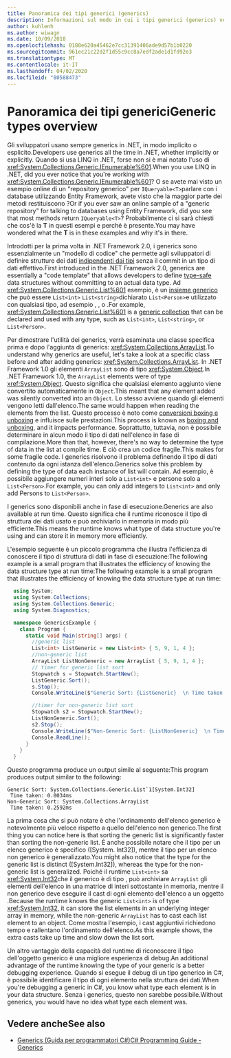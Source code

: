 ```yaml
---
title: Panoramica dei tipi generici (generics)
description: Informazioni sul modo in cui i tipi generici (generics) vengono usati come modelli di codice che consentono di definire strutture di dati indipendenti dai tipi senza il commit di un tipo di dati effettivo.
author: kuhlenh
ms.author: wiwagn
ms.date: 10/09/2018
ms.openlocfilehash: 0188e620a45462e7cc31391406ade9d57b1b0220
ms.sourcegitcommit: 961ec21c22d2f1d55c9cc8a7edf2ade1d1fd92e3
ms.translationtype: MT
ms.contentlocale: it-IT
ms.lasthandoff: 04/02/2020
ms.locfileid: "80588473"
---
```

# <a name="generic-types-overview"></a><span data-ttu-id="215cf-103">Panoramica dei tipi generici</span><span class="sxs-lookup"><span data-stu-id="215cf-103">Generic types overview</span></span>

<span data-ttu-id="215cf-104">Gli sviluppatori usano sempre generics in .NET, in modo implicito o esplicito.</span><span class="sxs-lookup"><span data-stu-id="215cf-104">Developers use generics all the time in .NET, whether implicitly or explicitly.</span></span> <span data-ttu-id="215cf-105">Quando si usa LINQ in .NET, forse non si è mai notato l'uso di <xref:System.Collections.Generic.IEnumerable%601>.</span><span class="sxs-lookup"><span data-stu-id="215cf-105">When you use LINQ in .NET, did you ever notice that you're working with <xref:System.Collections.Generic.IEnumerable%601>?</span></span> <span data-ttu-id="215cf-106">O se avete mai visto un esempio online di un "repository generico" per `IQueryable<T>`parlare con i database utilizzando Entity Framework, avete visto che la maggior parte dei metodi restituiscono ?</span><span class="sxs-lookup"><span data-stu-id="215cf-106">Or if you ever saw an online sample of a "generic repository" for talking to databases using Entity Framework, did you see that most methods return `IQueryable<T>`?</span></span> <span data-ttu-id="215cf-107">Probabilmente ci si sarà chiesti che cos'è la **T** in questi esempi e perché è presente.</span><span class="sxs-lookup"><span data-stu-id="215cf-107">You may have wondered what the **T** is in these examples and why it's in there.</span></span>

<span data-ttu-id="215cf-108">Introdotti per la prima volta in .NET Framework 2.0, i generics sono essenzialmente un "modello di codice" che permette agli sviluppatori di definire strutture dei dati [indipendenti dai tipi](https://docs.microsoft.com/previous-versions/dotnet/netframework-4.0/hbzz1a9a(v=vs.100)) senza il commit in un tipo di dati effettivo.</span><span class="sxs-lookup"><span data-stu-id="215cf-108">First introduced in the .NET Framework 2.0, generics are essentially a "code template" that allows developers to define [type-safe](https://docs.microsoft.com/previous-versions/dotnet/netframework-4.0/hbzz1a9a(v=vs.100)) data structures without committing to an actual data type.</span></span> <span data-ttu-id="215cf-109">Ad <xref:System.Collections.Generic.List%601> esempio, è un [insieme generico](xref:System.Collections.Generic) che può essere `List<int>` `List<string>`dichiarato `List<Person>`e utilizzato con qualsiasi tipo, ad esempio , , o .</span><span class="sxs-lookup"><span data-stu-id="215cf-109">For example, <xref:System.Collections.Generic.List%601> is a [generic collection](xref:System.Collections.Generic) that can be declared and used with any type, such as `List<int>`, `List<string>`, or `List<Person>`.</span></span>

<span data-ttu-id="215cf-110">Per dimostrare l'utilità dei generics, verrà esaminata una classe specifica prima e dopo l'aggiunta di generics: <xref:System.Collections.ArrayList>.</span><span class="sxs-lookup"><span data-stu-id="215cf-110">To understand why generics are useful, let's take a look at a specific class before and after adding generics: <xref:System.Collections.ArrayList>.</span></span> <span data-ttu-id="215cf-111">In .NET Framework 1.0 gli elementi `ArrayList` sono di tipo <xref:System.Object>.</span><span class="sxs-lookup"><span data-stu-id="215cf-111">In .NET Framework 1.0, the `ArrayList` elements were of type <xref:System.Object>.</span></span> <span data-ttu-id="215cf-112">Questo significa che qualsiasi elemento aggiunto viene convertito automaticamente in `Object`.</span><span class="sxs-lookup"><span data-stu-id="215cf-112">This meant that any element added was silently converted into an `Object`.</span></span> <span data-ttu-id="215cf-113">Lo stesso avviene quando gli elementi vengono letti dall'elenco.</span><span class="sxs-lookup"><span data-stu-id="215cf-113">The same would happen when reading the elements from the list.</span></span> <span data-ttu-id="215cf-114">Questo processo è noto come [conversioni boxing e unboxing](../csharp/programming-guide/types/boxing-and-unboxing.md) e influisce sulle prestazioni.</span><span class="sxs-lookup"><span data-stu-id="215cf-114">This process is known as [boxing and unboxing](../csharp/programming-guide/types/boxing-and-unboxing.md), and it impacts performance.</span></span> <span data-ttu-id="215cf-115">Soprattutto, tuttavia, non è possibile determinare in alcun modo il tipo di dati nell'elenco in fase di compilazione.</span><span class="sxs-lookup"><span data-stu-id="215cf-115">More than that, however, there's no way to determine the type of data in the list at compile time.</span></span> <span data-ttu-id="215cf-116">E ciò crea un codice fragile.</span><span class="sxs-lookup"><span data-stu-id="215cf-116">This makes for some fragile code.</span></span> <span data-ttu-id="215cf-117">I generics risolvono il problema definendo il tipo di dati contenuto da ogni istanza dell'elenco.</span><span class="sxs-lookup"><span data-stu-id="215cf-117">Generics solve this problem by defining the type of data each instance of list will contain.</span></span> <span data-ttu-id="215cf-118">Ad esempio, è possibile aggiungere numeri interi solo a `List<int>` e persone solo a `List<Person>`.</span><span class="sxs-lookup"><span data-stu-id="215cf-118">For example, you can only add integers to `List<int>` and only add Persons to `List<Person>`.</span></span>

<span data-ttu-id="215cf-119">I generics sono disponibili anche in fase di esecuzione.</span><span class="sxs-lookup"><span data-stu-id="215cf-119">Generics are also available at run time.</span></span> <span data-ttu-id="215cf-120">Questo significa che il runtime riconosce il tipo di struttura dei dati usato e può archiviarlo in memoria in modo più efficiente.</span><span class="sxs-lookup"><span data-stu-id="215cf-120">This means the runtime knows what type of data structure you're using and can store it in memory more efficiently.</span></span>

<span data-ttu-id="215cf-121">L'esempio seguente è un piccolo programma che illustra l'efficienza di conoscere il tipo di struttura di dati in fase di esecuzione:The following example is a small program that illustrates the efficiency of knowing the data structure type at run time:</span><span class="sxs-lookup"><span data-stu-id="215cf-121">The following example is a small program that illustrates the efficiency of knowing the data structure type at run time:</span></span>

```csharp
  using System;
  using System.Collections;
  using System.Collections.Generic;
  using System.Diagnostics;

  namespace GenericsExample {
    class Program {
      static void Main(string[] args) {
        //generic list
        List<int> ListGeneric = new List<int> { 5, 9, 1, 4 };
        //non-generic list
        ArrayList ListNonGeneric = new ArrayList { 5, 9, 1, 4 };
        // timer for generic list sort
        Stopwatch s = Stopwatch.StartNew();
        ListGeneric.Sort();
        s.Stop();
        Console.WriteLine($"Generic Sort: {ListGeneric}  \n Time taken: {s.Elapsed.TotalMilliseconds}ms");

        //timer for non-generic list sort
        Stopwatch s2 = Stopwatch.StartNew();
        ListNonGeneric.Sort();
        s2.Stop();
        Console.WriteLine($"Non-Generic Sort: {ListNonGeneric}  \n Time taken: {s2.Elapsed.TotalMilliseconds}ms");
        Console.ReadLine();
      }
    }
  }
```

<span data-ttu-id="215cf-122">Questo programma produce un output simile al seguente:</span><span class="sxs-lookup"><span data-stu-id="215cf-122">This program produces output similar to the following:</span></span>

```console
Generic Sort: System.Collections.Generic.List`1[System.Int32]
 Time taken: 0.0034ms
Non-Generic Sort: System.Collections.ArrayList
 Time taken: 0.2592ms
```

<span data-ttu-id="215cf-123">La prima cosa che si può notare è che l'ordinamento dell'elenco generico è notevolmente più veloce rispetto a quello dell'elenco non generico.</span><span class="sxs-lookup"><span data-stu-id="215cf-123">The first thing you can notice here is that sorting the generic list is significantly faster than sorting the non-generic list.</span></span> <span data-ttu-id="215cf-124">È anche possibile notare che il tipo per un elenco generico è specifico ([System. Int32]), mentre il tipo per un elenco non generico è generalizzato.</span><span class="sxs-lookup"><span data-stu-id="215cf-124">You might also notice that the type for the generic list is distinct ([System.Int32]), whereas the type for the non-generic list is generalized.</span></span> <span data-ttu-id="215cf-125">Poiché il runtime `List<int>` sa <xref:System.Int32>che il generico è di tipo , può archiviare `ArrayList` gli elementi dell'elenco in una matrice di interi sottostante in memoria, mentre il non generico deve eseguire il cast di ogni elemento dell'elenco a un oggetto .</span><span class="sxs-lookup"><span data-stu-id="215cf-125">Because the runtime knows the generic `List<int>` is of type <xref:System.Int32>, it can store the list elements in an underlying integer array in memory, while the non-generic `ArrayList` has to cast each list element to an object.</span></span> <span data-ttu-id="215cf-126">Come mostra l'esempio, i cast aggiuntivi richiedono tempo e rallentano l'ordinamento dell'elenco.</span><span class="sxs-lookup"><span data-stu-id="215cf-126">As this example shows, the extra casts take up time and slow down the list sort.</span></span>

<span data-ttu-id="215cf-127">Un altro vantaggio della capacità del runtime di riconoscere il tipo dell'oggetto generico è una migliore esperienza di debug.</span><span class="sxs-lookup"><span data-stu-id="215cf-127">An additional advantage of the runtime knowing the type of your generic is a better debugging experience.</span></span> <span data-ttu-id="215cf-128">Quando si esegue il debug di un tipo generico in C#, è possibile identificare il tipo di ogni elemento nella struttura dei dati.</span><span class="sxs-lookup"><span data-stu-id="215cf-128">When you're debugging a generic in C#, you know what type each element is in your data structure.</span></span> <span data-ttu-id="215cf-129">Senza i generics, questo non sarebbe possibile.</span><span class="sxs-lookup"><span data-stu-id="215cf-129">Without generics, you would have no idea what type each element was.</span></span>

## <a name="see-also"></a><span data-ttu-id="215cf-130">Vedere anche</span><span class="sxs-lookup"><span data-stu-id="215cf-130">See also</span></span>

- [<span data-ttu-id="215cf-131">Generics (Guida per programmatori C#)</span><span class="sxs-lookup"><span data-stu-id="215cf-131">C# Programming Guide - Generics</span></span>](../../docs/csharp/programming-guide/generics/index.md)
